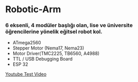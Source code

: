 # Robotic-Arm

### 6 eksenli, 4 modüler başlığı olan, lise ve üniversite öğrencilerine yönelik eğitsel robot kol.

* ATmega2560
* Stepper Motor (Nema17, Nema23)
* Motor Driver(TMC2225, TB6560, A4988)
* TTL / USB Debugging Board
* ESP 32



[Youtube Test Video](https://youtube.com/shorts/bRSA32xwCAE?feature=share)
